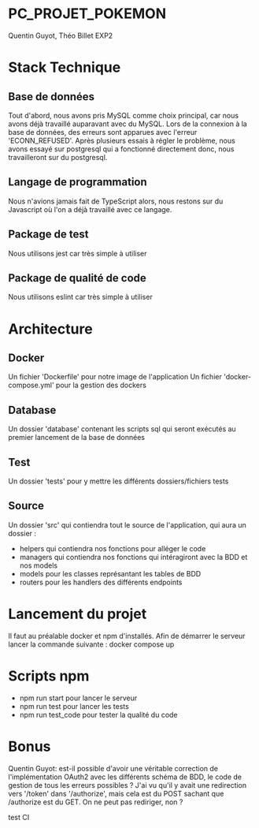 # PC_PROJET_POKEMON

Quentin Guyot, Théo Billet EXP2

# Stack Technique

## Base de données

Tout d'abord, nous avons pris MySQL comme choix principal, car nous avons déjà travaillé auparavant avec du MySQL. Lors de la connexion à la base de données, des erreurs sont apparues avec l'erreur 'ECONN_REFUSED'. Après plusieurs essais à régler le problème, nous avons essayé sur postgresql qui a fonctionné directement donc, nous travailleront sur du postgresql.

## Langage de programmation
Nous n'avions jamais fait de TypeScript alors, nous restons sur du Javascript où l'on a déjà travaillé avec ce langage.

## Package de test
Nous utilisons jest car très simple à utiliser

## Package de qualité de code
Nous utilisons eslint car très simple à utiliser

# Architecture

## Docker
Un fichier 'Dockerfile' pour notre image de l'application
Un fichier 'docker-compose.yml' pour la gestion des dockers

## Database
Un dossier 'database' contenant les scripts sql qui seront exécutés au premier lancement de la base de données

## Test
Un dossier 'tests' pour y mettre les différents dossiers/fichiers tests

## Source
Un dossier 'src' qui contiendra tout le source de l'application, qui aura un dossier :
- helpers qui contiendra nos fonctions pour alléger le code
- managers qui contiendra nos fonctions qui intéragiront avec la BDD et nos models
- models pour les classes représantant les tables de BDD
- routers pour les handlers des différents endpoints

# Lancement du projet
Il faut au préalable docker et npm d'installés.
Afin de démarrer le serveur lancer la commande suivante : docker compose up

# Scripts npm
- npm run start pour lancer le serveur
- npm run test pour lancer les tests
- npm run test_code pour tester la qualité du code

# Bonus
Quentin Guyot: est-il possible d'avoir une véritable correction de l'implémentation OAuth2 avec les différents schéma de BDD, le code de gestion de tous les erreurs possibles ? 
J'ai vu qu'il y avait une redirection vers '/token' dans '/authorize', mais cela est du POST sachant que /authorize est du GET. On ne peut pas rediriger, non ?


test CI